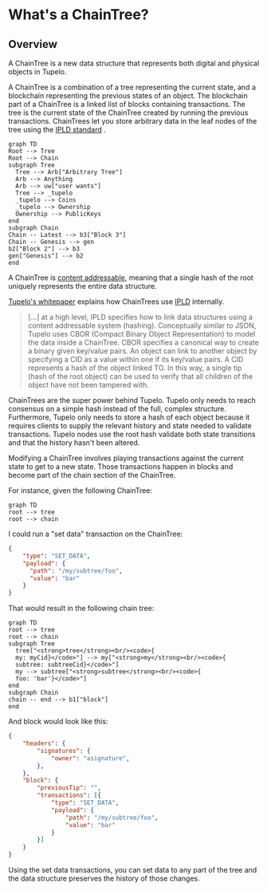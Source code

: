 
# What's a ChainTree?

## Overview

A ChainTree is a new data structure that represents both digital and physical objects in Tupelo.

A ChainTree is a combination of a tree representing the current state, and a blockchain representing the previous states of an object. The blockchain part of a ChainTree is a linked list of blocks containing transactions. The tree is the current state of the ChainTree created by running the previous transactions. ChainTrees let you store arbitrary data in the leaf nodes of the tree using the  [IPLD standard](https://ipld.io/) .

```mermaid
graph TD
Root --> Tree
Root --> Chain
subgraph Tree
  Tree --> Arb["Arbitrary Tree"]
  Arb --> Anything
  Arb --> uw["user wants"]
  Tree --> _tupelo
  _tupelo --> Coins
  _tupelo --> Ownership
  Ownership --> PublicKeys
end
subgraph Chain
Chain -- Latest --> b3["Block 3"]
Chain -- Genesis --> gen
b2["Block 2"] --> b3 
gen["Genesis"] --> b2
end
```

A ChainTree is [content addressable](https://en.wikipedia.org/wiki/Content-addressable_storage), meaning that a single hash of the root uniquely represents the entire data structure. 

[Tupelo's whitepaper](https://docs.quorumcontrol.com/docs/whitepaper.html) explains how ChainTrees use [IPLD](https://ipld.io/) internally. 

> [...] at a high level, IPLD specifies how to link data structures using a content addressable system (hashing). Conceptually similar to JSON, Tupelo uses CBOR (Compact Binary Object Representation) to model the data inside a ChainTree. CBOR specifies a canonical way to create a binary given key/value pairs. An object can link to another object by specifying a CID as a value within one if its key/value pairs. A CID represents a hash of the object linked TO. In this way, a single tip (hash of the root object) can be used to verify that all children of the object have not been tampered with.

ChainTrees are the super power behind Tupelo. Tupelo only needs to reach consensus on a simple hash instead of the full, complex structure. Furthermore, Tupelo only needs to store a hash of each object because it requires clients to supply the relevant history and state needed to validate  transactions. Tupelo nodes use the root hash validate both state transitions and that the history hasn't been altered.

Modifying a ChainTree involves playing transactions against the current state to get to a new state. Those transactions happen in blocks and become part of the chain section of the ChainTree.

For instance, given the following ChainTree:
```mermaid
graph TD
root --> tree
root --> chain
```

I could run a "set data" transaction on the ChainTree:

```json
{
	"type": "SET_DATA",
	"payload": {
	  "path": "/my/subtree/foo",
	  "value": "bar"
    }
}
```

That would result in the following chain tree:


```mermaid
graph TD
root --> tree
root --> chain
subgraph Tree
  tree["<strong>tree</strong><br/><code>{
  my: myCid}</code>"] --> my["<strong>my</strong><br/><code>{
  subtree: subtreeCid}</code>"]
  my --> subtree["<strong>subtree</strong><br/><code>{
  foo: 'bar'}</code>"]
end
subgraph Chain
chain -- end --> b1["block"]
end
```

And block would look like this:
```json
{
	"headers": {
		"signatures": {
			"owner": "asignature",
		},
	},
	"block": {
		"previousTip": "",
		"transactions": [{
		    "type": "SET_DATA",
	        "payload": {
			    "path": "/my/subtree/foo",
		        "value": "bar"
            }  
		}]
	}
}
```

Using the set data transactions, you can set data to any part of the tree and the data structure preserves the history of those changes.
